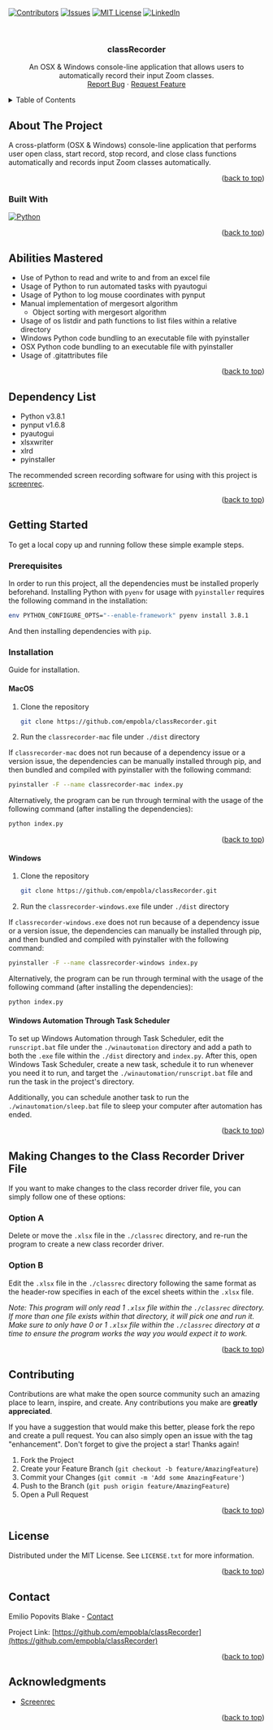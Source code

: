 <!-- Improved compatibility of back to top link: See: https://github.com/othneildrew/Best-README-Template/pull/73 -->
<a name="readme-top"></a>
<!--
*** Thanks for checking out the Best-README-Template. If you have a suggestion
*** that would make this better, please fork the repo and create a pull request
*** or simply open an issue with the tag "enhancement".
*** Don't forget to give the project a star!
*** Thanks again! Now go create something AMAZING! :D
-->



<!-- PROJECT SHIELDS -->
<!--
*** I'm using markdown "reference style" links for readability.
*** Reference links are enclosed in brackets [ ] instead of parentheses ( ).
*** See the bottom of this document for the declaration of the reference variables
*** for contributors-url, forks-url, etc. This is an optional, concise syntax you may use.
*** https://www.markdownguide.org/basic-syntax/#reference-style-links
-->
[![Contributors][contributors-shield]][contributors-url]
[![Issues][issues-shield]][issues-url]
[![MIT License][license-shield]][license-url]
[![LinkedIn][linkedin-shield]][linkedin-url]



<!-- PROJECT LOGO -->
<br />
<div align="center">
<h3 align="center">classRecorder</h3>

  <p align="center">
    An OSX & Windows console-line application that allows users to automatically record their input Zoom classes.
    <br />
    <a href="https://github.com/empobla/classRecorder/issues">Report Bug</a>
    ·
    <a href="https://github.com/empobla/classRecorder/issues">Request Feature</a>
  </p>
</div>


[](#making-changes-to-the-class-recorder-driver-file)
<!-- TABLE OF CONTENTS -->
<details>
  <summary>Table of Contents</summary>
  <ol>
    <li>
      <a href="#about-the-project">About The Project</a>
      <ul>
        <li><a href="#built-with">Built With</a></li>
      </ul>
    </li>
    <li><a href="#abilities-mastered">Abilities Mastered</a></li>
    <li><a href="#dependency-list">Dependency List</a></li>
    <li>
      <a href="#getting-started">Getting Started</a>
      <ul>
        <li><a href="#prerequisites">Prerequisites</a></li>
        <li>
          <a href="#installation">Installation</a>
          <ul>
            <li><a href="#macos">MacOs</a></li>
            <li><a href="#windows">Windows</a></li>
          </ul>
        </li>
      </ul>
    </li>
    <li><a href="#making-changes-to-the-class-recorder-driver-file">Making Changes to the Class Recorder Driver File</a></li>
    <li><a href="#contributing">Contributing</a></li>
    <li><a href="#license">License</a></li>
    <li><a href="#contact">Contact</a></li>
    <li><a href="#acknowledgments">Acknowledgments</a></li>
  </ol>
</details>



<!-- ABOUT THE PROJECT -->
## About The Project

A cross-platform (OSX & Windows) console-line application that performs user open class, start record, stop record, and close class functions automatically and records input Zoom classes automatically.

<p align="right">(<a href="#readme-top">back to top</a>)</p>



### Built With

[![Python][Python]][Python-url]

<p align="right">(<a href="#readme-top">back to top</a>)</p>



<!-- ABILITIES MASTERED -->
## Abilities Mastered
* Use of Python to read and write to and from an excel file
* Usage of Python to run automated tasks with pyautogui
* Usage of Python to log mouse coordinates with pynput
* Manual implementation of mergesort algorithm
    * Object sorting with mergesort algorithm
* Usage of os listdir and path functions to list files within a relative directory
* Windows Python code bundling to an executable file with pyinstaller
* OSX Python code bundling to an executable file with pyinstaller
* Usage of .gitattributes file

<p align="right">(<a href="#readme-top">back to top</a>)</p>



<!-- DEPENDENCY LIST -->
## Dependency List
* Python v3.8.1
* pynput v1.6.8
* pyautogui
* xlsxwriter
* xlrd
* pyinstaller

The recommended screen recording software for using with this project is [screenrec](https://screenrec.com).

<p align="right">(<a href="#readme-top">back to top</a>)</p>



<!-- GETTING STARTED -->
## Getting Started

To get a local copy up and running follow these simple example steps.

### Prerequisites

In order to run this project, all the dependencies must be installed properly beforehand. Installing Python with `pyenv` for usage with `pyinstaller` requires the following command in the installation:

```sh
env PYTHON_CONFIGURE_OPTS="--enable-framework" pyenv install 3.8.1
```

And then installing dependencies with `pip`.

### Installation

Guide for installation.

#### MacOS

1. Clone the repository
   ```sh
   git clone https://github.com/empobla/classRecorder.git
   ```
2. Run the `classrecorder-mac` file under `./dist` directory

If `classrecorder-mac` does not run because of a dependency issue or a version issue, the dependencies can be manually installed through pip, and then bundled and compiled with pyinstaller with the following command:

```sh
pyinstaller -F --name classrecorder-mac index.py
```

Alternatively, the program can be run through terminal with the usage of the following command (after installing the dependencies):

```sh
python index.py
```

<p align="right">(<a href="#readme-top">back to top</a>)</p>



#### Windows
1. Clone the repository
   ```sh
   git clone https://github.com/empobla/classRecorder.git
   ```
2. Run the `classrecorder-windows.exe` file under `./dist` directory

If `classrecorder-windows.exe` does not run because of a dependency issue or a version issue, the dependencies can manually be installed through pip, and then bundled and compiled with pyinstaller with the following command:

```sh
pyinstaller -F --name classrecorder-windows index.py
```

Alternatively, the program can be run through terminal with the usage of the following command (after installing the dependencies):

```sh
python index.py
```

#### Windows Automation Through Task Scheduler
To set up Windows Automation through Task Scheduler, edit the `runscript.bat` file under the `./winautomation` directory and add a path to both the `.exe` file within the `./dist` directory and `index.py`. After this, open Windows Task Scheduler, create a new task, schedule it to run whenever you need it to run, and target the `./winautomation/runscript.bat` file and run the task in the project's directory. 

Additionally, you can schedule another task to run the `./winautomation/sleep.bat` file to sleep your computer after automation has ended. 

<p align="right">(<a href="#readme-top">back to top</a>)</p>



<!-- CHANGES TO CLASS RECORDER DRIVER FILE -->
## Making Changes to the Class Recorder Driver File
If you want to make changes to the class recorder driver file, you can simply follow one of these options:

### Option A
Delete or move the `.xlsx` file in the `./classrec` directory, and re-run the program to create a new class recorder driver.

### Option B
Edit the `.xlsx` file in the `./classrec` directory following the same format as the header-row specifies in each of the excel sheets within the `.xlsx` file. 

_Note: This program will only read 1 `.xlsx` file within the `./classrec` directory. If more than one file exists within that directory, it will pick one and run it. Make sure to only have 0 or 1 `.xlsx` file within the `./classrec` directory at a time to ensure the program works the way you would expect it to work._

<p align="right">(<a href="#readme-top">back to top</a>)</p>



<!-- CONTRIBUTING -->
## Contributing

Contributions are what make the open source community such an amazing place to learn, inspire, and create. Any contributions you make are **greatly appreciated**.

If you have a suggestion that would make this better, please fork the repo and create a pull request. You can also simply open an issue with the tag "enhancement".
Don't forget to give the project a star! Thanks again!

1. Fork the Project
2. Create your Feature Branch (`git checkout -b feature/AmazingFeature`)
3. Commit your Changes (`git commit -m 'Add some AmazingFeature'`)
4. Push to the Branch (`git push origin feature/AmazingFeature`)
5. Open a Pull Request

<p align="right">(<a href="#readme-top">back to top</a>)</p>



<!-- LICENSE -->
## License

Distributed under the MIT License. See `LICENSE.txt` for more information.

<p align="right">(<a href="#readme-top">back to top</a>)</p>



<!-- CONTACT -->
## Contact

Emilio Popovits Blake - [Contact](https://emilioppv.com/contact)

Project Link: [https://github.com/empobla/classRecorder](https://github.com/empobla/classRecorder)

<p align="right">(<a href="#readme-top">back to top</a>)</p>



<!-- ACKNOWLEDGMENTS -->
## Acknowledgments

* [Screenrec](https://screenrec.com)

<p align="right">(<a href="#readme-top">back to top</a>)</p>



<!-- MARKDOWN LINKS & IMAGES -->
<!-- https://www.markdownguide.org/basic-syntax/#reference-style-links -->
[contributors-shield]: https://img.shields.io/github/contributors/empobla/classRecorder.svg?style=for-the-badge
[contributors-url]: https://github.com/empobla/classRecorder/graphs/contributors
[issues-shield]: https://img.shields.io/github/issues/empobla/classRecorder.svg?style=for-the-badge
[issues-url]: https://github.com/empobla/classRecorder/issues
[license-shield]: https://img.shields.io/github/license/empobla/classRecorder.svg?style=for-the-badge
[license-url]: https://github.com/empobla/classRecorder/blob/master/LICENSE.txt
[linkedin-shield]: https://img.shields.io/badge/-LinkedIn-black.svg?style=for-the-badge&logo=linkedin&colorB=555
[linkedin-url]: https://linkedin.com/in/emilio-popovits


[Python]: https://img.shields.io/badge/python-3776ab?style=for-the-badge&logo=python&logoColor=ffdc52
[Python-url]: https://www.python.org